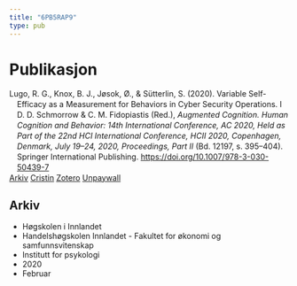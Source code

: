 ```yaml
---
title: "6PB5RAP9"
type: pub
---
```

<h1>Publikasjon</h1>
<article id="csl-bib-container-6PB5RAP9" class="csl-bib-container">
  <div class="csl-bib-body" style="line-height: 1.35; padding-left: 1em; text-indent:-1em;">
  <div class="csl-entry">Lugo, R. G., Knox, B. J., J&#xF8;sok, &#xD8;., &amp; S&#xFC;tterlin, S. (2020). Variable Self-Efficacy as a Measurement for Behaviors in Cyber Security Operations. I D. D. Schmorrow &amp; C. M. Fidopiastis (Red.), <i>Augmented Cognition. Human Cognition and Behavior: 14th International Conference, AC 2020, Held as Part of the 22nd HCI International Conference, HCII 2020, Copenhagen, Denmark, July 19&#x2013;24, 2020, Proceedings, Part II</i> (Bd. 12197, s. 395&#x2013;404). Springer International Publishing. <a href="https://doi.org/10.1007/978-3-030-50439-7">https://doi.org/10.1007/978-3-030-50439-7</a></div>
</div>
  <div class="csl-bib-buttons">
    <a href="#taxonomy-article-6PB5RAP9" class="csl-bib-button">Arkiv</a>
    <a href="https://app.cristin.no/results/show.jsf?id=1797061" alt="Cristin URL" class="csl-bib-button">Cristin</a>
    <a href="http://zotero.org/groups/5402882/items/6PB5RAP9" alt="Zotero URL" class="csl-bib-button">Zotero</a>
    <a href="https://doi.org/10.1007/978-3-030-50439-7_27" class="csl-bib-button">Unpaywall</a>
  </div>
  <div id="csl-bib-meta-container-6PB5RAP9"></div>
</article>
<div id="csl-bib-meta-6PB5RAP9" class="csl-bib-meta">
  <article id="taxonomy-article-6PB5RAP9" class="taxonomy-article">
    <h1>Arkiv</h1>
    <ul>
      <li>Høgskolen i Innlandet</li>
      <li>Handelshøgskolen Innlandet - Fakultet for økonomi og samfunnsvitenskap</li>
      <li>Institutt for psykologi</li>
      <li>2020</li>
      <li>Februar</li>
    </ul>
  </article>
</div>
